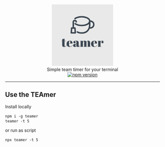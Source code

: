 <p align="center">
    <img src="assets/teamer-1.png" height=200>
    <br/>
    <span>
        Simple team timer for your terminal 
    </span>
    <br/>
    <span>
        <a href="https://badge.fury.io/js/teamer"><img src="https://badge.fury.io/js/teamer.svg" alt="npm version" height="18"></a>
    </span>
    <hr/>
</p>

## Use the TEAmer

Install locally

```shell
npm i -g teamer
teamer -t 5
```

or run as script

```shell
npx teamer -t 5
```
